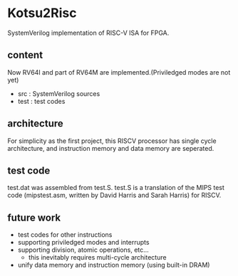# Kotsu2Risc
SystemVerilog implementation of RISC-V ISA for FPGA.

## content
Now RV64I and part of RV64M are implemented.(Priviledged modes are not yet)
- src  : SystemVerilog sources
- test : test codes

## architecture
For simplicity as the first project, this RISCV processor has single cycle architecture, and instruction memory and data memory are seperated.

## test code
test.dat was assembled from test.S. 
test.S is a translation of the MIPS test code (mipstest.asm, written by David Harris and Sarah Harris)
for RISCV.

## future work
- test codes for other instructions
- supporting priviledged modes and interrupts
- supporting division, atomic operations, etc...
  - this inevitably requires multi-cycle architecture
- unify data memory and instruction memory (using built-in DRAM) 
